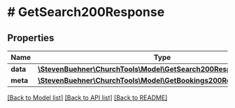 # # GetSearch200Response

## Properties

Name | Type | Description | Notes
------------ | ------------- | ------------- | -------------
**data** | [**\StevenBuehner\ChurchTools\Model\GetSearch200ResponseDataInner[]**](GetSearch200ResponseDataInner.md) |  | [optional]
**meta** | [**\StevenBuehner\ChurchTools\Model\GetBookings200ResponseMeta**](GetBookings200ResponseMeta.md) |  | [optional]

[[Back to Model list]](../../README.md#models) [[Back to API list]](../../README.md#endpoints) [[Back to README]](../../README.md)
